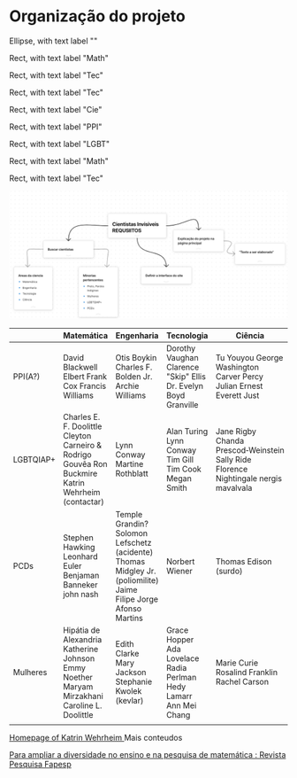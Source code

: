 # Organização do projeto

Ellipse, with text label ""

Rect, with text label "Math"

Rect, with text label "Tec"

Rect, with text label "Tec"

Rect, with text label "Cie"

Rect, with text label "PPI"

Rect, with text label "LGBT"

Rect, with text label "Math"

Rect, with text label "Tec"



![](assets/z3_HzN6eTY6yp5_NHqfLzZkMrb3zrxJ0ccRHWFMZnus=.png)



|           | Matemática                                                                                                     | Engenharia                                                                                                                      | Tecnologia                                                                        | Ciência                                                                                                   |
| --------- | -------------------------------------------------------------------------------------------------------------- | ------------------------------------------------------------------------------------------------------------------------------- | --------------------------------------------------------------------------------- | --------------------------------------------------------------------------------------------------------- |
| PPI(A?)   | David Blackwell&#xA;Elbert Frank Cox&#xA;Francis Williams                                                      | Otis Boykin&#xA;Charles F. Bolden Jr.&#xA;Archie Williams                                                                       | Dorothy Vaughan&#xA;Clarence "Skip" Ellis&#xA;Dr. Evelyn Boyd Granville           | Tu Youyou&#xA;George Washington Carver&#xA;Percy Julian&#xA;Ernest Everett Just                           |
| LGBTQIAP+ | Charles E. F. Doolittle&#xA;Cleyton Carneiro & Rodrigo Gouvêa&#xA;Ron Buckmire&#xA;Katrin Wehrheim (contactar) | Lynn Conway&#xA;Martine Rothblatt                                                                                               | Alan Turing&#xA;Lynn Conway&#xA;Tim Gill&#xA;Tim Cook&#xA;Megan Smith             | Jane Rigby&#xA;Chanda Prescod‑Weinstein&#xA;Sally Ride&#xA;Florence Nightingale&#xA;nergis mavalvala&#xA; |
| PCDs      | Stephen Hawking&#xA;Leonhard Euler&#xA;Benjaman Banneker&#xA;john nash                                         | Temple Grandin?&#xA;Solomon Lefschetz (acidente)&#xA;Thomas Midgley Jr. (poliomilite)&#xA;Jaime Filipe&#xA;Jorge Afonso Martins | Norbert Wiener                                                                    | Thomas Edison (surdo)                                                                                     |
| Mulheres  | Hipátia de Alexandria&#xA;Katherine Johnson&#xA;Emmy Noether&#xA;Maryam Mirzakhani&#xA;Caroline L. Doolittle   | Edith Clarke&#xA;Mary Jackson&#xA;Stephanie Kwolek (kevlar)                                                                     | Grace Hopper&#xA;Ada Lovelace&#xA;Radia Perlman&#xA;Hedy Lamarr&#xA;Ann Mei Chang | Marie Curie&#xA;Rosalind Franklin&#xA;Rachel Carson                                                       |
|           |                                                                                                                |                                                                                                                                 |                                                                                   |                                                                                                           |

[Homepage of Katrin Wehrheim
](https://math.berkeley.edu/~katrin/)Mais conteudos

[Para ampliar a diversidade no ensino e na pesquisa de matemática : Revista Pesquisa Fapesp](https://revistapesquisa.fapesp.br/o-teorema-da-diversidade/)
